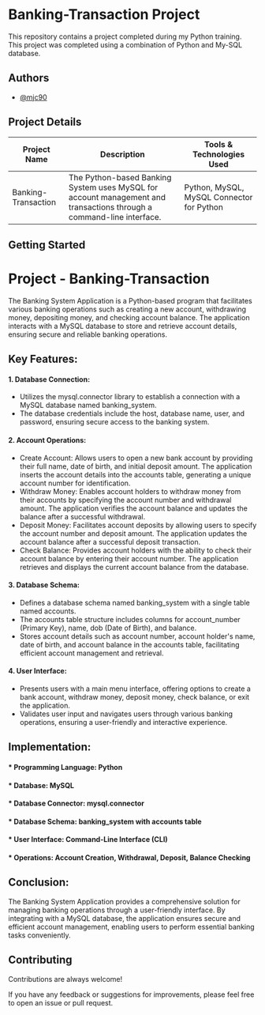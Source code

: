# Banking-Transaction Project

This repository contains a project completed during my Python training. This project was completed using a combination of Python and My-SQL database.


## Authors

- [@mjc90](https://github.com/mjc90/Banking-Transaction.git)


## Project Details

| Project Name                           | Description                                                                                             | Tools & Technologies Used     |
| -------------------------------------- | ------------------------------------------------------------------------------------------------------- | -------------- |
| Banking-Transaction                 | The Python-based Banking System uses MySQL for account management and transactions through a command-line interface.                                 |  Python, MySQL, MySQL Connector for Python  |


## Getting Started


# Project - Banking-Transaction

The Banking System Application is a Python-based program that facilitates various banking operations such as creating a new account, withdrawing money, depositing money, and checking account balance. The application interacts with a MySQL database to store and retrieve account details, ensuring secure and reliable banking operations.


## Key Features:


#### 1. Database Connection:

* Utilizes the mysql.connector library to establish a connection with a MySQL database named banking_system.
* The database credentials include the host, database name, user, and password, ensuring secure access to the banking system.

#### 2. Account Operations:

* Create Account: Allows users to open a new bank account by providing their full name, date of birth, and initial deposit amount. The application inserts the account details into the accounts table, generating a unique account number for identification.
* Withdraw Money: Enables account holders to withdraw money from their accounts by specifying the account number and withdrawal amount. The application verifies the account balance and updates the balance after a successful withdrawal.
* Deposit Money: Facilitates account deposits by allowing users to specify the account number and deposit amount. The application updates the account balance after a successful deposit transaction.
* Check Balance: Provides account holders with the ability to check their account balance by entering their account number. The application retrieves and displays the current account balance from the database.

#### 3. Database Schema:

* Defines a database schema named banking_system with a single table named accounts.
* The accounts table structure includes columns for account_number (Primary Key), name, dob (Date of Birth), and balance.
* Stores account details such as account number, account holder's name, date of birth, and account balance in the accounts table, facilitating efficient account management and retrieval.

#### 4. User Interface:

* Presents users with a main menu interface, offering options to create a bank account, withdraw money, deposit money, check balance, or exit the application.
* Validates user input and navigates users through various banking operations, ensuring a user-friendly and interactive experience.

## Implementation:

#### * Programming Language: Python
#### * Database: MySQL
#### * Database Connector: mysql.connector
#### * Database Schema: banking_system with accounts table
#### * User Interface: Command-Line Interface (CLI)
#### * Operations: Account Creation, Withdrawal, Deposit, Balance Checking

##  Conclusion: 
The Banking System Application provides a comprehensive solution for managing banking operations through a user-friendly interface. By integrating with a MySQL database, the application ensures secure and efficient account management, enabling users to perform essential banking tasks conveniently.

## Contributing

Contributions are always welcome!

If you have any feedback or suggestions for improvements, please feel free to open an issue or pull request.

